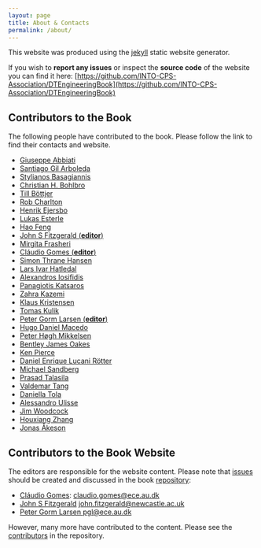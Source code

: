 ```yaml
---
layout: page
title: About & Contacts
permalink: /about/
---
```


This website was produced using the [jekyll](https://jekyllrb.com/) static website generator.

If you wish to **report any issues** or inspect the **source code** of the website you can find it here: [https://github.com/INTO-CPS-Association/DTEngineeringBook](https://github.com/INTO-CPS-Association/DTEngineeringBook)

## Contributors to the Book

The following people have contributed to the book. Please follow the link to find their contacts and website.

- [Giuseppe Abbiati](https://pure.au.dk/portal/en/persons/abbiati%40cae.au.dk)
- [Santiago Gil Arboleda](https://personwebsite.com)
- [Stylianos Basagiannis](https://personwebsite.com)
- [Christian H. Bohlbro](https://personwebsite.com)
- [Till Böttjer](https://personwebsite.com)
- [Rob Charlton](https://personwebsite.com)
- [Henrik Ejersbo](https://personwebsite.com)
- [Lukas Esterle](https://pure.au.dk/portal/en/persons/lukas.esterle%40ece.au.dk)
- [Hao Feng](https://personwebsite.com)
- [John S Fitzgerald (**editor**)](https://www.ncl.ac.uk/computing/staff/profile/johnfitzgerald.html)
- [Mirgita Frasheri](https://pure.au.dk/portal/en/persons/mirgita.frasheri%40ece.au.dk)
- [Cláudio Gomes (**editor**)](https://clagms.github.io/)
- [Simon Thrane Hansen](https://personwebsite.com)
- [Lars Ivar Hatledal](https://personwebsite.com)
- [Alexandros Iosifidis](https://pure.au.dk/portal/da/persons/ai%40ece.au.dk)
- [Panagiotis Katsaros](https://personwebsite.com)
- [Zahra Kazemi](https://personwebsite.com)
- [Klaus Kristensen](https://personwebsite.com)
- [Tomas Kulik](https://personwebsite.com)
- [Peter Gorm Larsen  (**editor**)](https://pure.au.dk/portal/da/persons/pgl%40ece.au.dk)
- [Hugo Daniel Macedo](https://pure.au.dk/portal/en/persons/hdm%40ece.au.dk)
- [Peter Høgh Mikkelsen](https://pure.au.dk/portal/da/persons/phm%40ece.au.dk)
- [Bentley James Oakes](https://personwebsite.com)
- [Ken Pierce](https://www.ncl.ac.uk/computing/staff/profile/kennethpierce.html)
- [Daniel Enrique Lucani Rötter](https://pure.au.dk/portal/en/persons/daniel.lucani%40ece.au.dk)
- [Michael Sandberg](https://pure.au.dk/portal/da/persons/ms%40mpe.au.dk)
- [Prasad Talasila](https://pure.au.dk/portal/da/persons/prasad.talasila%40ece.au.dk)
- [Valdemar Tang](https://personwebsite.com)
- [Daniella Tola](https://personwebsite.com)
- [Alessandro Ulisse](https://personwebsite.com)
- [Jim Woodcock](https://personwebsite.com)
- [Houxiang Zhang](https://www.ntnu.edu/employees/hozh)
- [Jonas Åkeson](https://personwebsite.com)

## Contributors to the Book Website

The editors are responsible for the website content. Please note that [issues](https://github.com/INTO-CPS-Association/DTEngineeringBook/issues) should be created and discussed in the book [repository](https://github.com/INTO-CPS-Association/DTEngineeringBook):
- [Cláudio Gomes](https://clagms.github.io/): [claudio.gomes@ece.au.dk](mailto:claudio.gomes@ece.au.dk)
- [John S Fitzgerald](https://www.ncl.ac.uk/computing/staff/profile/johnfitzgerald.html) [john.fitzgerald@newcastle.ac.uk](mailto:john.fitzgerald@newcastle.ac.uk)
- [Peter Gorm Larsen ](https://pure.au.dk/portal/da/persons/pgl%40ece.au.dk) [pgl@ece.au.dk](mailto:pgl@ece.au.dk)

However, many more have contributed to the content. Please see the [contributors](https://github.com/INTO-CPS-Association/DTEngineeringBook/graphs/contributors) in the repository.
